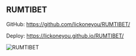 ## RUMTIBET

GitHub: https://github.com/lickoneyou/RUMTIBET/

Deploy: https://lickoneyou.github.io/RUMTIBET/

![RUMTIBET](https://lickoneyou.github.io/CV/images/projects/rumtibet.png)
